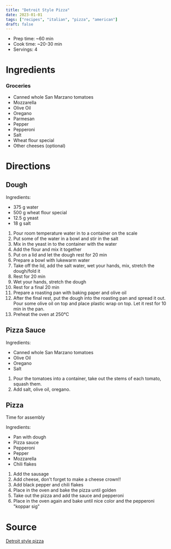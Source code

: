 ```yaml
---
title: "Detroit Style Pizza"
date: 2023-01-01
tags: ["recipes", "italian", "pizza", "american"]
draft: false
---
```


- Prep time: ~60 min
- Cook time: ~20-30 min
- Servings: 4

# Ingredients

### Groceries

- Canned whole San Marzano tomatoes
- Mozzarella
- Olive Oil
- Oregano
- Parmesan
- Pepper
- Pepperoni
- Salt
- Wheat flour special
- Other cheeses (optional)

# Directions

## Dough

Ingredients:
- 375 g water
- 500 g wheat flour special
- 12.5 g yeast
- 18 g salt

1. Pour room temperature water in to a container on the scale
2. Put some of the water in a bowl and stir in the salt
3. Mix in the yeast in to the container with the water
4. Add the flour and mix it together
5. Put on a lid and let the dough rest for 20 min
6. Prepare a bowl with lukewarm water
7. Take off the lid, add the salt water, wet your hands, mix, stretch the dough/fold it
8. Rest for 20 min
9. Wet your hands, stretch the dough
10. Rest for a final 20 min
11. Prepare a roasting pan with baking paper and olive oil
12. After the final rest, put the dough into the roasting pan and spread it out. Pour 
some olive oil on top and place plastic wrap on top. Let it rest for 10 min in the pan.
13. Preheat the oven at 250°C

## Pizza Sauce

Ingredients:
- Canned whole San Marzano tomatoes
- Olive Oil
- Oregano
- Salt

1. Pour the tomatoes into a container, take out the stems of each tomato, squash them.
2. Add salt, olive oil, oregano.

## Pizza

Time for assembly

Ingredients:
- Pan with dough
- Pizza sauce
- Pepperoni
- Pepper
- Mozzarella
- Chili flakes

1. Add the sausage
2. Add cheese, don't forget to make a cheese crown!!
3. Add black pepper and chili flakes
4. Place in the oven and bake the pizza until golden
5. Take out the pizza and add the sauce and pepperoni
6. Place in the oven again and bake until nice color and the pepperoni "koppar sig"


# Source

[Detroit style pizza](https://www.youtube.com/watch?v=gXjqNU3VGdY)
